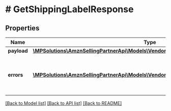 # # GetShippingLabelResponse

## Properties

Name | Type | Description | Notes
------------ | ------------- | ------------- | -------------
**payload** | [**\MPSolutions\AmznSellingPartnerApi\Models\VendorDirectFulfillmentShipping\ShippingLabel**](ShippingLabel.md) |  | [optional]
**errors** | [**\MPSolutions\AmznSellingPartnerApi\Models\VendorDirectFulfillmentShipping\Error[]**](Error.md) | A list of error responses returned when a request is unsuccessful. | [optional]

[[Back to Model list]](../../README.md#models) [[Back to API list]](../../README.md#endpoints) [[Back to README]](../../README.md)
